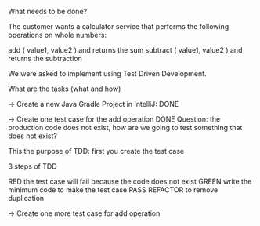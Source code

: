 

What needs to be done?

 


The customer wants a calculator service that performs
the following operations on whole numbers:

 

add ( value1, value2 ) and returns the sum
subtract ( value1, value2 ) and returns the subtraction

 


We were asked to implement using Test Driven Development.

 


What are the tasks (what and how)

 


-> Create a new Java Gradle Project in IntelliJ: DONE

 

-> Create one test case for the add operation    DONE
Question: the production code does not exist, how are we going to
test something that does not exist?

 

This the purpose of TDD: first you create the test case

 

3 steps of TDD

 

RED   the test case will fail because the code does not exist
GREEN write the minimum code to make the test case PASS
REFACTOR to remove duplication

 

-> Create one more test case for add operation